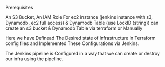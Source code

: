 Prerequisites

An S3 Bucket, An IAM Role For ec2 instance (jenkins instance with s3, Dynamodb, ec2 full access) & Dynamodb Table (use LockID (string)) 
can create an s3 bucket & Dynamodb Table via terraform or Manually 


Here we have Definead The Desired state of Infrastructure In Terraform config files and Implemented These Configurations via Jenkins.
 
The Jenkins pipeline is Configured in a way that we can create or destroy our infra using the pipeline.


